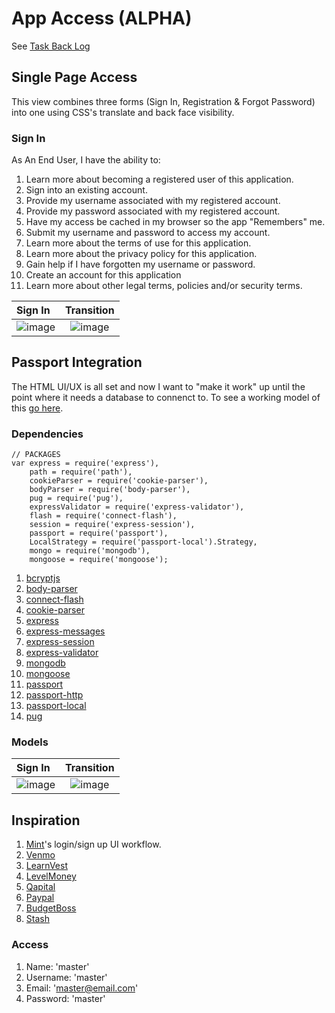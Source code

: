 # App Access (ALPHA)
See [Task Back Log](./BACKLOG.md)

## Single Page Access
This view combines three forms (Sign In, Registration & Forgot Password) into one using CSS's translate and back face visibility.

### Sign In
As An End User, I have the ability to:
1. Learn more about becoming a registered user of this application.
1. Sign into an existing account.
1. Provide my username associated with my registered account.
1. Provide my password associated with my registered account.
1. Have my access be cached in my browser so the app "Remembers" me.
1. Submit my username and password to access my account.
1. Learn more about the terms of use for this application.
1. Learn more about the privacy policy for this application.
1. Gain help if I have forgotten my username or password.
1. Create an account for this application
1. Learn more about other legal terms, policies and/or security terms.

Sign In   | Transition    
:---   | :---:   
![image](https://raw.github.com/elwoodberry/portfolio/master/_img/app-access-alpha__01.png)   | ![image](https://raw.github.com/elwoodberry/portfolio/master/_img/app-access-alpha__02.png)


## Passport Integration
The HTML UI/UX is all set and now I want to "make it work" up until the point where it needs a database to connenct to. To see a working model of this [go here](link).


### Dependencies

```
// PACKAGES
var express = require('express'),
    path = require('path'),
    cookieParser = require('cookie-parser'),
    bodyParser = require('body-parser'),
    pug = require('pug'),
    expressValidator = require('express-validator'),
    flash = require('connect-flash'),
    session = require('express-session'),
    passport = require('passport'),
    LocalStrategy = require('passport-local').Strategy,
    mongo = require('mongodb'),
    mongoose = require('mongoose');
```
1. [bcryptjs](https://www.npmjs.com/package/)
1. [body-parser](https://www.npmjs.com/package/)
1. [connect-flash](https://www.npmjs.com/package/)
1. [cookie-parser](https://www.npmjs.com/package/)
1. [express](https://www.npmjs.com/package/)
1. [express-messages](https://www.npmjs.com/package/)
1. [express-session](https://www.npmjs.com/package/)
1. [express-validator](https://www.npmjs.com/package/express-validator)
1. [mongodb](https://www.npmjs.com/package/)
1. [mongoose](https://www.npmjs.com/package/)
1. [passport](https://www.npmjs.com/package/)
1. [passport-http](https://www.npmjs.com/package/)
1. [passport-local](https://www.npmjs.com/package/)
1. [pug](https://www.npmjs.com/package/)


### Models





Sign In   | Transition    
:---   | :---:   
![image](https://raw.github.com/elwoodberry/portfolio/master/_img/app-access-alpha__04.png)   | ![image](https://raw.github.com/elwoodberry/portfolio/master/_img/app-access-alpha__04.png)




## Inspiration
1. [Mint](https://www.mint.com/)'s login/sign up UI workflow.
1. [Venmo](https://www.mint.com/)
1. [LearnVest](https://www.mint.com/)
1. [LevelMoney](https://www.mint.com/)
1. [Qapital](https://www.mint.com/)
1. [Paypal](https://www.mint.com/)
1. [BudgetBoss](https://www.mint.com/)
1. [Stash](https://www.mint.com/)

### Access
1. Name: 'master'
1. Username: 'master'
1. Email: 'master@email.com'
1. Password: 'master'
